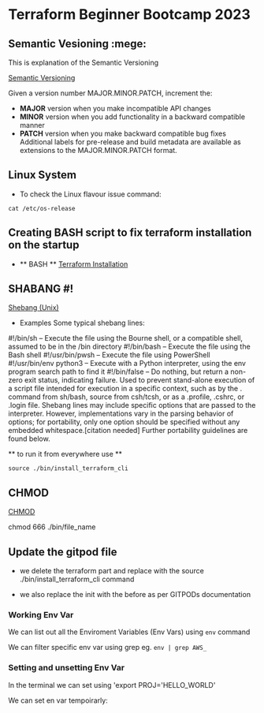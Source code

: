 # Terraform Beginner Bootcamp 2023

## Semantic Vesioning :mege:

This is explanation of the Semantic Versioning

[Semantic Versioning](https://semver.org/)


Given a version number MAJOR.MINOR.PATCH, increment the:

- **MAJOR** version when you make incompatible API changes
- **MINOR** version when you add functionality in a backward compatible manner
- **PATCH** version when you make backward compatible bug fixes
Additional labels for pre-release and build metadata are available as extensions to the MAJOR.MINOR.PATCH format.

## Linux System 

- To check the Linux flavour issue command:
```
cat /etc/os-release
```

## Creating BASH script to fix terraform installation on the startup 

- ** BASH **
[Terraform Installation](https://developer.hashicorp.com/terraform/downloads)

## SHABANG #!

[Shebang (Unix)](https://en.wikipedia.org/wiki/Shebang_(Unix))
- Examples
Some typical shebang lines:

#!/bin/sh – Execute the file using the Bourne shell, or a compatible shell, assumed to be in the /bin directory
#!/bin/bash – Execute the file using the Bash shell
#!/usr/bin/pwsh – Execute the file using PowerShell
#!/usr/bin/env python3 – Execute with a Python interpreter, using the env program search path to find it
#!/bin/false – Do nothing, but return a non-zero exit status, indicating failure. Used to prevent stand-alone execution of a script file intended for execution in a specific context, such as by the . command from sh/bash, source from csh/tcsh, or as a .profile, .cshrc, or .login file.
Shebang lines may include specific options that are passed to the interpreter. However, implementations vary in the parsing behavior of options; for portability, only one option should be specified without any embedded whitespace.[citation needed] Further portability guidelines are found below.

** to run it from everywhere use **
```
source ./bin/install_terraform_cli
``` 
## CHMOD 

[CHMOD](https://en.wikipedia.org/wiki/Chmod)

chmod 666 ./bin/file_name

## Update the gitpod file
 
 - we delete the terraform part and replace with the source ./bin/install_terraform_cli command

 - we also replace the init with the before as per GITPODs documentation
 
 ### Working Env Var

 We can list out all the Enviroment Variables (Env Vars) using ```env``` command

 We can filter specific env var using grep eg. `env | grep AWS_`

 ### Setting and unsetting Env Var 

 In the terminal we can set using 'export PROJ='HELLO_WORLD'

 We can set en var tempoirarly:

 